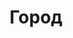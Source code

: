 --- 
title: "Город" 
site: "www.firmagorod.com" 
town: "Симферополь" 
tel: ["(0652) 52-28-22, (0652) 25-45-61, +7(978) 748-39-00"] 
address: "Россия, Республика Крым, г. Симферополь, ул. Аксакова 4" 
mail: "522822@mail.ru" 
--- 